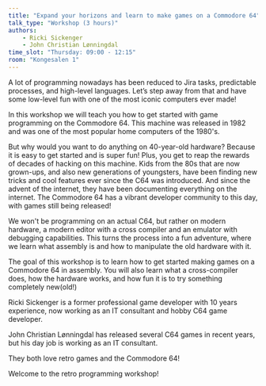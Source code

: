 ```yaml
---
title: "Expand your horizons and learn to make games on a Commodore 64"
talk_type: "Workshop (3 hours)"
authors:
    - Ricki Sickenger
    - John Christian Lønningdal
time_slot: "Thursday: 09:00 - 12:15"
room: "Kongesalen 1"
---
```

A lot of programming nowadays has been reduced to Jira tasks, predictable processes, and high-level languages. Let’s step away from that and have some low-level fun with one of the most iconic computers ever made!

In this workshop we will teach you how to get started with game programming on the Commodore 64. This machine was released in 1982 and was one of the most popular home computers of the 1980's.

But why would you want to do anything on 40-year-old hardware? Because it is easy to get started and is super fun! Plus, you get to reap the rewards of decades of hacking on this machine. Kids from the 80s that are now grown-ups, and also new generations of youngsters, have been finding new tricks and cool features ever since the C64 was introduced. And since the advent of the internet, they have been documenting everything on the internet. The Commodore 64 has a vibrant developer community to this day, with games still being released!

We won't be programming on an actual C64, but rather on modern hardware, a modern editor with a cross compiler and an emulator with debugging capabilities. This turns the process into a fun adventure, where we learn what assembly is and how to manipulate the old hardware with it.

The goal of this workshop is to learn how to get started making games on a Commodore 64 in assembly. You will also learn what a cross-compiler does, how the hardware works, and how fun it is to try something completely new(old!) 

 

Ricki Sickenger is a former professional game developer with 10 years experience, now working as an IT consultant and hobby C64 game developer.

John Christian Lønningdal has released several C64 games in recent years, but his day job is working as an IT consultant.

They both love retro games and the Commodore 64!

 

Welcome to the retro programming workshop!
